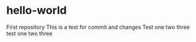 # hello-world
First repository
This is a test for commit and changes
Test one two three test one two three
